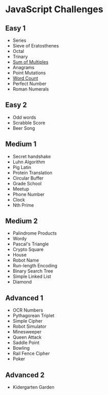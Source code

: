 # JavaScript Challenges

## Easy 1

-   Series
-   Sieve of Eratosthenes
-   Octal
-   Trinary
-   [Sum of Multiples](sum_of_multiples.js)
-   Anagrams
-   Point Mutations
-   [Word Count](word_count.js)
-   Perfect Number
-   Roman Numerals

## Easy 2

-   Odd words
-   Scrabble Score
-   Beer Song

## Medium 1

-   Secret handshake
-   Luhn Algorithm
-   Pig Latin
-   Protein Translation
-   Circular Buffer
-   Grade School
-   Meetup
-   Phone Number
-   Clock
-   Nth Prime

## Medium 2

-   Palindrome Products
-   Wordy
-   Pascal's Triangle
-   Crypto Square
-   House
-   Robot Name
-   Run-length Encoding
-   Binary Search Tree
-   Simple Linked List
-   Diamond

## Advanced 1

-   OCR Numbers
-   Pythagorean Triplet
-   Simple Cipher
-   Robot Simulator
-   Minesweeper
-   Queen Attack
-   Saddle Point
-   Bowling
-   Rail Fence Cipher
-   Poker

## Advanced 2

-   Kidergarten Garden
